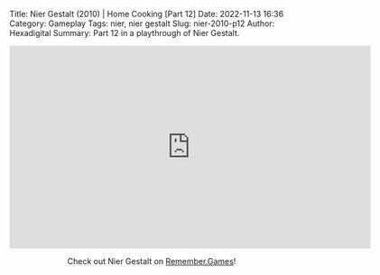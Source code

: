 Title: Nier Gestalt (2010) | Home Cooking [Part 12]
Date: 2022-11-13 16:36
Category: Gameplay
Tags: nier, nier gestalt
Slug: nier-2010-p12
Author: Hexadigital
Summary: Part 12 in a playthrough of Nier Gestalt.

<center><iframe src="https://www.youtube.com/embed/-FbbNOtpSKw?feature=oembed" allow="accelerometer; autoplay; encrypted-media; gyroscope; picture-in-picture" width="640" height="360" frameborder="0"></iframe>

Check out Nier Gestalt on [Remember.Games](https://remember.games/game/2307/nier/)!</center>